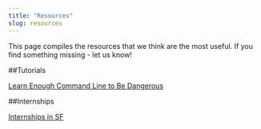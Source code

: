 ```yaml
---
title: "Resources"
slug: resources
---
```


This page compiles the resources that we think are the most useful. If you find something missing - let us know!

##Tutorials

[Learn Enough Command Line to Be Dangerous](http://www.learnenough.com/command-line)

##Internships

[Internships in SF](http://internshipsinsf.com/index.php)
